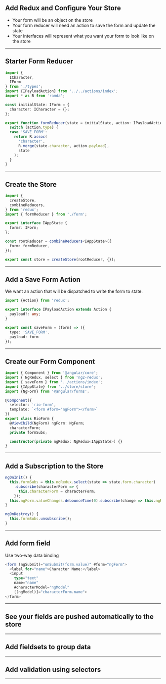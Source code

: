 ## Add Redux and Configure Your Store

- Your form will be an object on the store
- Your form reducer will need an action to save the form and update the state
- Your interfaces will represent what you want your form to look like on the store

---

## Starter Form Reducer

```ts
import {
  ICharacter,
  IForm
} from './types';
import {IPayloadAction} from '../../actions/index';
import * as R from 'ramda';

const initialState: IForm = {
  character: ICharacter = {};
};

export function formReducer(state = initialState, action: IPayloadAction) {
  switch (action.type) {
  case 'SAVE_FORM':
    return R.assoc(
      'character',
      R.merge(state.character, action.payload),
      state
    );
  }
}
```

---

## Create the Store

```ts
import {
  createStore,
  combineReducers,
} from 'redux';
import { formReducer } from './form';

export interface IAppState {
  form?: IForm;
};

const rootReducer = combineReducers<IAppState>({
  form: formReducer,
});

export const store = createStore(rootReducer, {});
```

---

## Add a Save Form Action

We want an action that will be dispatched to write the form to state.

```ts
import {Action} from 'redux';

export interface IPayloadAction extends Action {
  payload?: any;
}

export const saveForm = (form) => ({
  type: 'SAVE_FORM',
  payload: form
});
```

---

## Create our Form Component

```ts
import { Component } from '@angular/core';
import { NgRedux, select } from 'ng2-redux';
import { saveForm } from '../actions/index';
import {IAppState} from '../store/store';
import {NgForm} from '@angular/forms';

@Component({
  selector: 'rio-form',
  template: `<form #form="ngForm"></form>`
})
export class RioForm {
  @ViewChild(NgForm) ngForm: NgForm;
  characterForm;
  private formSubs;

  constructor(private ngRedux: NgRedux<IAppState>) {}
}
```

---

## Add a Subscription to the Store

```ts
ngOnInit() {
  this.formSubs = this.ngRedux.select(state => state.form.character)
    .subscribe(characterForm => {
      this.characterForm = characterForm;
    });
  this.ngForm.valueChanges.debounceTime(0).subscribe(change => this.ngRedux.dispatch(saveForm(change)));
}

ngOnDestroy() {
  this.formSubs.unsubscribe();
}
```

---

## Add form field 

Use two-way data binding

```ts
<form (ngSubmit)="onSubmit(form.value)" #form="ngForm">
  <label for="name">Character Name:</label>
  <input
    type="text"
    name="name"
    #characterModel="ngModel"
    [(ngModel)]="characterForm.name">
</form>
```

---

## See your fields are pushed automatically to the store

---

## Add fieldsets to group data

---

## Add validation using selectors

---
